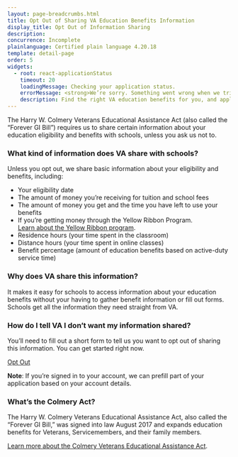```yaml
---
layout: page-breadcrumbs.html
title: Opt Out of Sharing VA Education Benefits Information
display_title: Opt Out of Information Sharing
description: 
concurrence: Incomplete
plainlanguage: Certified plain language 4.20.18 
template: detail-page
order: 5 	
widgets:
  - root: react-applicationStatus
    timeout: 20
    loadingMessage: Checking your application status.
    errorMessage: <strong>We’re sorry. Something went wrong when we tried to load your saved application.</strong><br/>Please try refreshing your browser in a few minutes.
    description: Find the right VA education benefits for you, and apply to start getting help paying tuition. We can also help you find the right school or training program.
---
```



The Harry W. Colmery Veterans Educational Assistance Act (also called the “Forever GI Bill”) requires us to share certain information about your education eligibility and benefits with schools, unless you ask us not to.  

### What kind of information does VA share with schools?

Unless you opt out, we share basic information about your eligibility and benefits, including:
- Your eligibility date 
- The amount of money you’re receiving for tuition and school fees
- The amount of money you get and the time you have left to use your benefits
- If you’re getting money through the Yellow Ribbon Program.  
[Learn about the Yellow Ribbon program](/education/gi-bill/yellow-ribbon/).
- Residence hours (your time spent in the classroom)
- Distance hours (your time spent in online classes)
- Benefit percentage (amount of education benefits based on active-duty service time)

### Why does VA share this information?

It makes it easy for schools to access information about your education benefits without your having to gather benefit information or fill out forms. Schools get all the information they need straight from VA.


### How do I tell VA I don’t want my information shared?  

You’ll need to fill out a short form to tell us you want to opt out of sharing this information. You can get started right now.

<a class="usa-button-primary va-button-primary" href="/education/opt-out-information-sharing/opt-out-form-0993/">Opt Out</a>
<div id="react-applicationStatus" class="static-page-widget"></div>

<b>Note</b>: If you’re signed in to your account, we can prefill part of your application based on your account details.

### What’s the Colmery Act? 
The Harry W. Colmery Veterans Educational Assistance Act, also called the “Forever GI Bill,” was signed into law August 2017 and expands education benefits for Veterans, Servicemembers, and their family members.

[Learn more about the Colmery Veterans Educational Assistance Act](https://www.benefits.va.gov/GIBILL/ForeverGIBill.asp).


